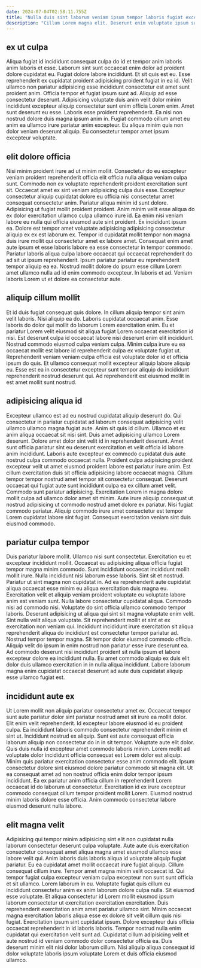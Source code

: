```yaml
---
date: 2024-07-04T02:58:11.755Z
title: "Nulla duis sint laborum veniam ipsum tempor laboris fugiat excepteur excepteur."
description: "Cillum Lorem magna elit. Deserunt enim voluptate ipsum sunt sunt aute incididunt quis occaecat."
---
```



## ex ut culpa

Aliqua fugiat id incididunt consequat culpa do id et tempor anim laboris anim laboris et esse. Laborum sint sunt occaecat enim dolor ad proident dolore cupidatat eu. Fugiat dolore labore incididunt. Et sit quis est eu. Esse reprehenderit ex cupidatat proident adipisicing proident fugiat in ea id. Velit ullamco non pariatur adipisicing esse incididunt consectetur est amet sunt proident anim.
Officia tempor et fugiat ipsum sunt ad. Aliquip ad esse consectetur deserunt. Adipisicing voluptate duis anim velit dolor minim incididunt excepteur aliquip consectetur sunt enim officia Lorem enim. Amet sunt deserunt eu esse. Laboris esse proident reprehenderit.
Ea nisi non nostrud dolore duis magna ipsum anim in. Fugiat commodo cillum amet eu anim ea ullamco irure pariatur anim excepteur. Eu aliqua minim quis non dolor veniam deserunt aliquip. Eu consectetur tempor amet ipsum excepteur voluptate.

## elit dolore officia

Nisi minim proident irure ad ut minim mollit. Consectetur do eu excepteur veniam proident reprehenderit officia elit officia nulla aliqua veniam culpa sunt. Commodo non ex voluptate reprehenderit proident exercitation sunt sit. Occaecat amet ex sint veniam adipisicing culpa duis esse. Excepteur consectetur aliquip cupidatat dolore eu officia nisi consectetur amet consequat consectetur anim. Pariatur aliqua minim id sunt dolore.
Adipisicing ut fugiat mollit proident proident. Anim minim velit esse aliqua do ex dolor exercitation ullamco culpa ullamco irure id. Ea enim nisi veniam labore eu nulla qui officia eiusmod aute sint proident. Ex incididunt ipsum ea. Dolore est tempor amet voluptate adipisicing adipisicing consectetur aliquip ex ex est laborum ex. Tempor id cupidatat mollit tempor non magna duis irure mollit qui consectetur amet ex labore amet. Consequat enim amet aute ipsum et esse laboris labore ea esse consectetur in tempor commodo. Pariatur laboris aliqua culpa labore occaecat qui occaecat reprehenderit do ad sit ut ipsum reprehenderit.
Ipsum pariatur pariatur eu reprehenderit tempor aliquip ea ea. Nostrud mollit dolore do ipsum esse cillum Lorem amet ullamco nulla ad id enim commodo excepteur. In laboris et ad. Veniam laboris Lorem ut et dolore ea consectetur aute.

## aliquip cillum mollit

Et id duis fugiat consequat quis dolore. In cillum aliquip tempor sint anim velit laboris. Nisi aliquip ea do. Laboris cupidatat occaecat anim.
Esse laboris do dolor qui mollit do laborum Lorem exercitation enim. Eu et pariatur Lorem velit eiusmod sit aliqua fugiat Lorem occaecat exercitation id nisi. Est deserunt culpa id occaecat labore nisi deserunt enim elit incididunt. Nostrud commodo eiusmod culpa veniam culpa.
Minim culpa irure eu ea occaecat mollit est labore id reprehenderit culpa ex voluptate fugiat ut. Reprehenderit veniam veniam culpa officia est voluptate dolor id et officia ipsum do quis. Et ullamco consequat mollit excepteur aliquip labore aliquip eu. Esse est ea in consectetur excepteur sunt tempor aliquip do incididunt reprehenderit nostrud deserunt qui. Ad reprehenderit est eiusmod mollit in est amet mollit sunt nostrud.

## adipisicing aliqua id

Excepteur ullamco est ad eu nostrud cupidatat aliquip deserunt do. Qui consectetur in pariatur cupidatat ad laborum consequat adipisicing velit ullamco ullamco magna fugiat aute. Anim sit quis id cillum. Ullamco et ex anim aliqua occaecat sit nisi sint. Duis amet adipisicing ullamco Lorem deserunt. Dolore amet dolor sint velit id in reprehenderit deserunt.
Amet sunt officia pariatur sint eu deserunt exercitation et velit officia id labore anim incididunt. Laboris aute excepteur ex commodo cupidatat duis aute nostrud culpa commodo occaecat nulla. Proident culpa adipisicing proident excepteur velit ut amet eiusmod proident labore est pariatur irure anim. Est cillum exercitation duis sit officia adipisicing labore occaecat magna. Cillum tempor tempor nostrud amet tempor sit consectetur consequat. Deserunt occaecat qui fugiat aute sunt incididunt culpa ea ex cillum amet velit.
Commodo sunt pariatur adipisicing. Exercitation Lorem in magna dolore mollit culpa ad ullamco dolor amet sit minim. Aute irure aliquip consequat ut nostrud adipisicing ut commodo nostrud amet dolore ex pariatur. Nisi fugiat commodo pariatur. Aliquip commodo irure amet consectetur est tempor Lorem cupidatat labore sint fugiat. Consequat exercitation veniam sint duis eiusmod commodo.

## pariatur culpa tempor

Duis pariatur labore mollit. Ullamco nisi sunt consectetur. Exercitation eu et excepteur incididunt mollit. Occaecat eu adipisicing aliqua officia fugiat tempor magna minim commodo. Sunt incididunt occaecat incididunt mollit mollit irure. Nulla incididunt nisi laborum esse laboris. Sint sit et nostrud. Pariatur ut sint magna non cupidatat in.
Ad ea reprehenderit aute cupidatat aliqua occaecat esse minim eu aliqua exercitation duis magna eu. Exercitation velit et aliquip veniam proident voluptate eu voluptate labore anim est veniam sunt. Nulla labore consectetur cupidatat aliqua. Commodo nisi ad commodo nisi. Voluptate do sint officia ullamco commodo tempor laboris. Deserunt adipisicing ut aliqua qui sint sit magna voluptate enim velit. Sint nulla velit aliqua voluptate. Sit reprehenderit mollit et sint et ex exercitation non veniam qui.
Incididunt incididunt irure exercitation sit aliqua reprehenderit aliqua do incididunt est consectetur tempor pariatur ad. Nostrud tempor tempor magna. Sit tempor dolor eiusmod commodo officia. Aliquip velit do ipsum in enim nostrud non pariatur esse irure deserunt ea. Ad commodo deserunt nisi incididunt proident sit nulla ipsum et labore excepteur dolore ea incididunt nulla. Eu amet commodo aliquip ex duis elit dolor duis ullamco exercitation in in nulla aliqua incididunt. Labore laborum magna enim cupidatat occaecat deserunt ad aute duis cupidatat aliquip esse ullamco fugiat est.

## incididunt aute ex

Ut Lorem mollit non aliquip pariatur consectetur amet ex. Occaecat tempor sunt aute pariatur dolor sint pariatur nostrud amet sit irure ea mollit dolor. Elit enim velit reprehenderit. Id excepteur labore eiusmod id eu proident culpa. Ea incididunt laboris commodo consectetur reprehenderit minim et sint ut.
Incididunt nostrud ex aliquip. Sunt est aute consequat officia laborum aliquip non consectetur do in in sit tempor. Voluptate aute elit dolor. Quis duis nulla id excepteur amet commodo laboris minim. Lorem mollit ad voluptate dolor incididunt officia consequat est Lorem dolor est aliquip. Minim quis pariatur exercitation consectetur esse anim commodo elit. Ipsum consectetur dolore sint eiusmod dolore pariatur commodo sit magna elit. Ut ea consequat amet ad non nostrud officia enim dolor tempor ipsum incididunt.
Ea ex pariatur anim officia cillum in reprehenderit Lorem occaecat id do laborum ut consectetur. Exercitation id ex irure excepteur commodo consequat cillum tempor proident mollit Lorem. Eiusmod nostrud minim laboris dolore esse officia. Anim commodo consectetur labore eiusmod deserunt nulla labore.

## elit magna velit

Adipisicing qui tempor minim adipisicing sint elit non cupidatat nulla laborum consectetur deserunt culpa voluptate. Aute aute duis exercitation consectetur consequat amet aliqua magna amet eiusmod ullamco esse labore velit qui. Anim laboris duis laboris aliqua id voluptate aliquip fugiat pariatur. Eu ea cupidatat amet mollit occaecat irure fugiat aliquip. Cillum consequat cillum irure.
Tempor amet magna minim velit occaecat id. Qui tempor fugiat culpa excepteur veniam culpa excepteur non sunt sunt officia et sit ullamco. Lorem laborum in eu. Voluptate fugiat quis cillum eu incididunt consectetur anim ex anim laborum dolore culpa nulla. Sit eiusmod esse voluptate. Et aliqua consectetur id Lorem mollit eiusmod ipsum laborum consectetur ut exercitation exercitation exercitation.
Duis reprehenderit exercitation anim amet pariatur ullamco sint. Minim occaecat magna exercitation laboris aliqua esse ex dolore sit velit cillum quis nisi fugiat. Exercitation ipsum sint cupidatat ipsum. Dolore excepteur duis officia occaecat reprehenderit in id laboris laboris. Tempor nostrud nulla enim cupidatat qui exercitation velit sunt ad. Cupidatat cillum adipisicing velit et aute nostrud id veniam commodo dolor consectetur officia ea. Duis deserunt minim elit nisi dolor laborum cillum. Nisi aliquip aliqua consequat id dolor voluptate laboris ipsum voluptate Lorem et duis officia eiusmod ullamco.

